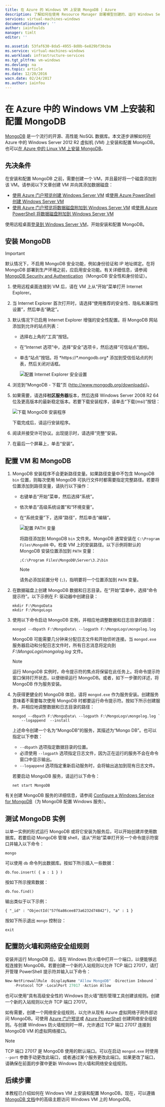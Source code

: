 ```yaml
---
title: 在 Azure 的 Windows VM 上安装 MongoDB | Azure
description: 了解如何在使用 Resource Manager 部署模型创建的、运行 Windows Server 2012 R2 的 Azure VM 上安装 MongoDB。
services: virtual-machines-windows
documentationcenter: ''
author: iainfoulds
manager: timlt
editor: ''

ms.assetid: 53faf630-8da5-4955-8d0b-6e829bf30cba
ms.service: virtual-machines-windows
ms.workload: infrastructure-services
ms.tgt_pltfrm: vm-windows
ms.devlang: na
ms.topic: article
ms.date: 12/20/2016
wacn.date: 02/24/2017
ms.author: iainfou
---
```


# 在 Azure 中的 Windows VM 上安装和配置 MongoDB
[MongoDB](http://www.mongodb.org) 是一个流行的开源、高性能 NoSQL 数据库。本文逐步讲解如何在 Azure 中的 Windows Server 2012 R2 虚拟机 \(VM\) 上安装和配置 MongoDB。也可以[在 Azure 中的 Linux VM 上安装 MongoDB](./virtual-machines-linux-install-mongodb.md)。

## 先决条件
在安装和配置 MongoDB 之前，需要创建一个 VM，并且最好将一个磁盘添加到该 VM。请参阅以下文章创建 VM 并向其添加数据磁盘：

* [使用 Azure 门户预览创建 Windows Server VM](./virtual-machines-windows-hero-tutorial.md) 或[使用 Azure PowerShell 创建 Windows Server VM](./virtual-machines-windows-ps-create.md)
* [使用 Azure 门户预览将数据磁盘附加到 Windows Server VM](./virtual-machines-windows-attach-disk-portal.md) 或[使用 Azure PowerShell 将数据磁盘附加到 Windows Server VM](https://msdn.microsoft.com/zh-cn/library/mt603673.aspx)

使用远程桌面[登录到 Windows Server VM](./virtual-machines-windows-connect-logon.md)，开始安装和配置 MongoDB。

## 安装 MongoDB
> [!IMPORTANT]
默认情况下，不启用 MongoDB 安全功能，例如身份验证和 IP 地址绑定。在将 MongoDB 部署到生产环境之前，应启用安全功能。有关详细信息，请参阅 [MongoDB Security and Authentication](http://www.mongodb.org/display/DOCS/Security+and+Authentication)（MongoDB 安全性和身份验证）。
> 
> 

1. 使用远程桌面连接到 VM 后，请在 VM 上从“开始”菜单打开 Internet Explorer。
2. 当 Internet Explorer 首次打开时，请选择“使用推荐的安全性、隐私和兼容性设置”，然后单击“确定”。
3. 默认情况下已启用 Internet Explorer 增强的安全性配置。将 MongoDB 网站添加到允许的站点列表：

    * 选择右上角的“工具”按钮。
    * 在“Internet 选项”中，选择“安全”选项卡，然后选择“可信站点”图标。
    * 单击“站点”按钮。将 \*https://\*.mongodb.org* 添加到受信任站点的列表，然后关闭对话框。

        ![配置 Internet Explorer 安全设置](./media/virtual-machines-windows-install-mongodb/configure-internet-explorer-security.png)  

4. 浏览到“MongoDB - 下载”页 \(http://www.mongodb.org/downloads\)。[](http://www.mongodb.org/downloads)
5. 如果需要，请选择**社区服务器**版本，然后选择 Windows Server 2008 R2 64 位及更高版本的最新稳定版本。若要下载安装程序，请单击“下载\(msi\)”按钮：

    ![下载 MongoDB 安装程序](./media/virtual-machines-windows-install-mongodb/download-mongodb.png)  

    下载完成后，请运行安装程序。
6. 阅读并接受许可协议。出现提示时，请选择“完整”安装。
7. 在最后一个屏幕上，单击“安装”。

## 配置 VM 和 MongoDB
1. MongoDB 安装程序不会更新路径变量。如果路径变量中不包含 MongoDB `bin` 位置，则每次使用 MongoDB 可执行文件时都需要指定完整路径。若要将位置添加到路径变量，请执行以下操作：

    * 右键单击“开始”菜单，然后选择“系统”。
    * 依次单击“高级系统设置”和“环境变量”。
    * 在“系统变量”下，选择“路径”，然后单击“编辑”。

        ![配置 PATH 变量](./media/virtual-machines-windows-install-mongodb/configure-path-variables.png)  

        将路径添加到 MongoDB `bin` 文件夹。MongoDB 通常安装在 `C:\Program Files\MongoDB` 中。检查 VM 上的安装路径。以下示例将默认的 MongoDB 安装位置添加到 `PATH` 变量：

        ```
        ;C:\Program Files\MongoDB\Server\3.2\bin
        ```

        > [!NOTE]
        请务必添加前置分号 \(`;`\)，指明要将一个位置添加到 `PATH` 变量。
        > 
        > 
2. 在数据磁盘上创建 MongoDB 数据和日志目录。在“开始”菜单中，选择“命令提示符”。以下示例在 F: 驱动器中创建目录：

    ```
    mkdir F:\MongoData
    mkdir F:\MongoLogs
    ```

3. 使用以下命令启动 MongoDB 实例，并相应地调整数据和日志目录的路径：

    ```
    mongod --dbpath F:\MongoData\ --logpath F:\MongoLogs\mongolog.log
    ```

    MongoDB 可能需要几分钟来分配日志文件和开始侦听连接。当 `mongod.exe` 服务器启动和分配日志文件时，所有日志消息将定向到 *F:\\MongoLogs\\mongolog.log* 文件。

    > [!NOTE]
    > 运行 MongoDB 实例时，命令提示符的焦点将保留在此任务上。将命令提示符窗口保持打开状态，以便继续运行 MongoDB。或者，如下一步骤的详述，将 MongoDB 作为服务安装。
    > 
    > 
4. 为获得更健全的 MongoDB 体验，请将 `mongod.exe` 作为服务安装。创建服务意味着不需要每次使用 MongoDB 时都要运行命令提示符。按如下所示创建服务，并相应地调整数据和日志目录的路径：

    ```
    mongod --dbpath F:\MongoData\ --logpath F:\MongoLogs\mongolog.log `
        --logappend  --install
    ```

    上述命令创建一个名为“MongoDB”的服务，其描述为“Mongo DB”。也可以指定以下参数：

    * `--dbpath` 选项指定数据目录的位置。
    * 必须使用 `--logpath` 选项指定日志文件，因为正在运行的服务不会在命令窗口中显示输出。
    * `--logappend` 选项指定重新启动服务时，会将输出追加到现有日志文件。

    若要启动 MongoDB 服务，请运行以下命令：

    ```
    net start MongoDB
    ```

有关创建 MongoDB 服务的详细信息，请参阅 [Configure a Windows Service for MongoDB](https://docs.mongodb.com/manual/tutorial/install-mongodb-on-windows/#mongodb-as-a-windows-service)（为 MongoDB 配置 Windows 服务）。

## 测试 MongoDB 实例
以单一实例的形式运行 MongoDB 或将它安装为服务后，可以开始创建并使用数据库。若要启动 MongoDB 管理 shell，请从“开始”菜单打开另一个命令提示符窗口并输入以下命令：

```
mongo  
```

可以使用 `db` 命令列出数据库。按如下所示插入一些数据：

```
db.foo.insert( { a : 1 } )
```

按如下所示搜索数据：

```
db.foo.find()
```

输出类似于以下示例：

```
{ "_id" : "ObjectId("57f6a86cee873a6232d74842"), "a" : 1 }
```

按如下所示退出 `mongo` 控制台：

```
exit
```

## 配置防火墙和网络安全组规则
安装并运行 MongoDB 后，请在 Windows 防火墙中打开一个端口，以便能够远程连接到 MongoDB。若要创建一个新的入站规则以允许 TCP 端口 27017，请打开管理 PowerShell 提示符并输入以下命令：

```powerShell
New-NetFirewallRule -DisplayName "Allow MongoDB" -Direction Inbound `
    -Protocol TCP -LocalPort 27017 -Action Allow
```

也可以使用“具有高级安全性的 Windows 防火墙”图形管理工具创建该规则。创建一个新的入站规则以允许 TCP 端口 27017。

如有需要，创建一个网络安全组规则，以允许从现有 Azure 虚拟网络子网外部访问 MongoDB。可使用 [Azure 门户预览](./virtual-machines-windows-nsg-quickstart-portal.md)或 [Azure PowerShell](./virtual-machines-windows-nsg-quickstart-powershell.md) 创建网络安全组规则。与创建 Windows 防火墙规则时一样，允许通过 TCP 端口 27017 连接到 MongoDB VM 的虚拟网络接口。

> [!NOTE]
TCP 端口 27017 是 MongoDB 使用的默认端口。可以在启动 `mongod.exe` 时使用 `--port` 参数手动更改此端口，或者通过某个服务更改此端口。如果更改了端口，请确保在前面的步骤中更新 Windows 防火墙和网络安全组规则。
> 
> 

## 后续步骤
本教程已介绍如何在 Windows VM 上安装和配置 MongoDB。现在，可以遵循 [MongoDB 文档](https://docs.mongodb.com/manual/)中的高级主题访问 Windows VM 上的 MongoDB。

<!---HONumber=Mooncake_0220_2017-->
<!--Update_Description: wording update-->